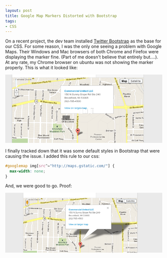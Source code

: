 ```yaml
---
layout: post
title: Google Map Markers Distorted with Bootstrap
tags:
- CSS
---
```


On a recent project, the dev team installed [Twitter Bootstrap](http://twitter.github.io/bootstrap/) as the base for our CSS.  For some reason, I was the only one seeing a problem with Google Maps.  Their Windows and Mac browsers of both Chrome and Firefox were displaying the marker fine.  (Part of me doesn't believe that entirely but....).  At any rate, my Chrome browser on ubuntu was not showing the marker properly.  This is what it looked like:

![before](/uploads/2013/before.png)

I finally tracked down that it was some default styles in Bootstrap that were causing the issue.  I added this rule to our css:

```css
#googlemap img[src^="http://maps.gstatic.com/"] {
  max-width: none;
}
```

And, we were good to go.  Proof:

![after](/uploads/2013/after.png)
